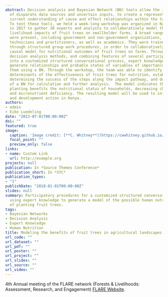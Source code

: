 ```yaml
---
abstract: Decision analysis and Bayesian Network (BN) tools allow the incorporation
  of disparate data sources and uncertain inputs, to create a representation of the
  current understanding of cause and effect relationships within the target system.
  To test these tools, we held a week-long workshop was organized in Nairobi, Kenya
  in 2017 to gather 20 experts and analysts to collaboratively model the potential
  livelihood impacts of fruit trees on smallholder farms. A broad range of experts
  were present, including government and non-government organizations, agricultural
  technicians and practitioners, as well as academics. They were trained and guided
  through structured group work procedures, in order to collaboratively build a probabilistic
  causal model for nutritional outcomes of fruit trees on farms. Through the use of
  decision analysis methods, and combining features of several participatory procedures
  into a customized structured conversational process, expert knowledge was used to
  generate relationships and probable states of variables of importance and parameterize
  them using a BN. Through the workshop, the team was able to identify the critical
  determinants of the effectiveness of fruit trees for nutrition, establish the factors
  determining the success of the steps along the impact pathway, and define the context
  of a BN for calculation and further analysis.  The model indicates that fruit tree
  planting benefits the nutritional status of households, decreasing chances of hunger
  and micronutrient deficiency. The resulting model will be used to inform policy
  and development action in Kenya.
authors:
- admin
- Eike Luedeling
date: "2013-07-01T00:00:00Z"
doi: ""
featured: true
image:
  caption: 'Image credit: [**C. Whitney**](https://cwwhitney.github.io/)'
  focal_point: ""
  preview_only: false
links:
- name: Custom Link
  url: http://example.org
projects: null
publication: In *Source Themes Conference*
publication_short: In *STC*
publication_types:
- "1"
publishDate: "2018-01-01T00:00:00Z"
slides: null
summary: Participatory procedures for a customized structured conversational process
  using expert knowledge to generate a model of the possible human nutrition impacts
  of planting fruit trees.
tags:
- Bayesian Networks
- Decision Analysis
- Expert Knowledge
- Human Nutrition
title: Modeling the benefits of fruit trees in agricultural landscapes of Kenya.
url_code: ""
url_dataset: ""
url_pdf: ""
url_poster: ""
url_project: ""
url_slides: ""
url_source: ""
url_video: ""
---
```


4th Annual meeting of the FLARE network (Forests & Livelihoods: Assessment, Research, and Engagement) [FLARE Website](https://www.forestlivelihoods.org/).


